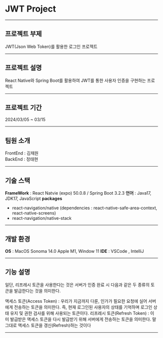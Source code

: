 # JWT Project

---

## 프로젝트 부제

JWT(Json Web Token)를 활용한 로그인 프로젝트

---

## 프로젝트 설명

React Native와 Spring Boot를 활용하여 JWT를 통한 사용자 인증을 구현하는 프로젝트

---

## 프로젝트 기간

2024/03/05 ~ 03/15

---

## 팀원 소개

FrontEnd : 김채원
<br>
BackEnd : 정태현

---

## 기술 스택

**FrameWork** : React Natvie (expo) 50.0.8 / Spring Boot 3.2.3
**언어** : Java17, JDK17, JavaScript
**packages**

- react-navigation/native (dependencies : react-native-safe-area-context, react-native-screens)
- react-navigation/native-stack

---

## 개발 환경

**OS** : MacOS Sonoma 14.0 Apple M1, Window 11
**IDE** : VSCode , IntelliJ

---

## 기능 설명

일단, 리프레시 토큰을 사용한다는 것은 서버가 인증 완료 시 다음과 같은 두 종류의 토큰을 발급한다는 것을 의미한다.

액세스 토큰(Access Token) : 우리가 지금까지 다룬, 인가가 필요한 요청에 실어 서버에게 전송하는 토큰을 의미한다. 즉, 현재 로그인된 사용자의 상태를 기억하며 로그인 상태 유지 및 권한 검사를 위해 사용되는 토큰이다.
리프레시 토큰(Refresh Token) : 이미 발급받은 액세스 토큰을 다시 발급받기 위해 서버에게 전송하는 토큰을 의미한다. 말 그대로 액세스 토큰을 갱신(Refresh)하는 것이다

---
